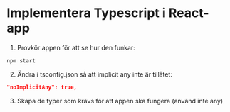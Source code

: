 # Implementera Typescript i React-app


1. Provkör appen för att se hur den funkar:

```sh
npm start
```

2. Ändra i tsconfig.json så att implicit any inte är tillåtet:

```json
"noImplicitAny": true,
```

3. Skapa de typer som krävs för att appen ska fungera (använd inte any)